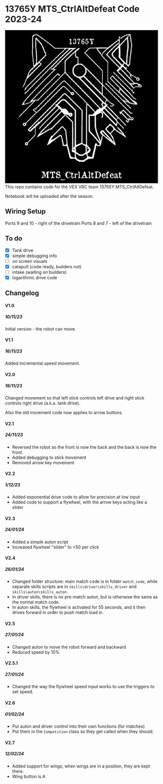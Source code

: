 # 13765Y MTS_CtrlAltDefeat Code 2023-24
![logo](logo.png "MTS_CtrlAltDefeat")
This repo contains code for the VEX VRC team 13765Y MTS_CtrlAltDefeat.

Notebook will be uploaded after the season.

## Wiring Setup
Ports 9 and 10 - right of the drivetrain
Ports 8 and 7 - left of the drivetrain

## To do

- [x] Tank drive
- [x] simple debugging info
- [ ] on screen visuals
- [x] catapult (code ready, builders not)
- [ ] intake (waiting on builders)
- [x] logarithmic drive code

## Changelog
#### V1.0
##### 10/11/23
Initial version - the robot can move.

#### V1.1
##### 16/11/23
Added incremental speed movement.

#### V2.0
##### 19/11/23
Changed movement so that left stick controls left drive and right stick controls right drive (a.k.a. tank drive).

Also the old movement code now applies to arrow buttons.

#### V2.1
##### 24/11/23
* Reversed the robot so the front is now the back and the back is now the front.
* Added debugging to stick movement
* Removed arrow key movement

#### V2.2
##### 1/12/23
* Added exponential drive code to allow for precision at low input
* Added code to support a flywheel, with the arrow keys acting like a slider

#### V2.3
##### 24/01/24
* Added a simple auton script
* Increased flywheel "slider" to +50 per click

#### V2.4
##### 26/01/24
* Changed folder structure: main match code is in folder ``match_code``, while separate skills scripts are in ``skills\driver\skills_driver`` and ``skills\auton\skills_auton``.
* In driver skills, there is no pre-match auton, but is otherwise the same as the normal match code.
* In auton skills, the flywheel is activated for 55 seconds, and it then drives forward in order to push match load in.

#### V2.5
##### 27/01/24
* Changed auton to move the robot forward and backward
* Reduced speed by 10%

#### V2.5.1
##### 27/01/24
* Changed the way the flywheel speed input works to use the triggers to set speed.

#### V2.6
##### 01/02/24
* Put auton and driver control into their own functions (for matches)
* Put them in the ``Competition`` class so they get called when they should.

#### V2.7
##### 12/02/24
* Added support for wings, when wings are in a position, they are kept there.
* Wing button is A